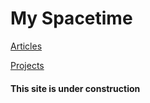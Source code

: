 # My Spacetime

[Articles](Articles/README.md)

[Projects](Project/README.md)


#### This site is under construction

